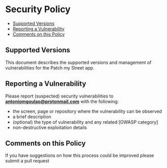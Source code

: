 # Security Policy

- [Supported Versions](#supported-versions)
- [Reporting a Vulnerability](#reporting-a-vulnerability)
- [Comments on this Policy](#comments-on-this-policy)

## Supported Versions

This document describes the supported versions and management of vulnerabilities for the Patch my Street app.

## Reporting a Vulnerability

Please report (suspected) security vulnerabilities to **[antoniomgoulao@protonmail.com](mailto:antoniomgoulao@protonmail.com)** with the following:

- the screen, page or repository where the vulnerability can be observed
- a brief description
- (optional) the type of vulnerability and any related [OWASP category]
- non-destructive exploitation details

## Comments on this Policy

If you have suggestions on how this process could be improved please submit a pull request